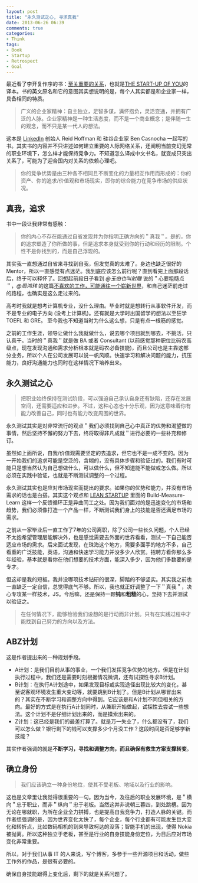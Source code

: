 ```yaml
---
layout: post
title: "永久测试之心, 寻求真我"
date: 2013-06-26 06:39
comments: true
categories: 
- Think
tags:
- Book
- Startup
- Retrospect
- Goal
---
```


[至关重要的关系]: http://www.amazon.cn/dp/B00COJ3CVY
[THE START-UP OF YOU]: http://www.amazon.com/dp/B008NXKYNO
[LinkedIn]: www.linkedin.com
[LEAN STARTUP]: http://www.amazon.com/dp/0307887898
[不喜欢的工作，可能通往一个崭新世界]: http://m.blog.sina.com.cn/s/blog_49f9228d0101c9pr.html?retcode=0

最近看了李开复作序的书：[至关重要的关系][]，也就是[THE START-UP OF YOU][]的译本。书的英文原名和它的意图其实想说明的是，每个人其实都是和企业家一样，具备相同的特质。  

>广义的企业家精神：自主独立，足智多谋，满怀抱负，灵活变通，并拥有广泛的人脉。企业家精神是一种生活态度，而不是一个商业概念；是伴随一生的观念，而不只是某一代人的想法。

这本是 [LinkedIn][] 创始人 Reid Hoffman 和 硅谷企业家 Ben Casnocha 一起写的书。其实书的内容并不只讲述如何建立重要的人际网络关系，还阐明当前变幻无常的职业环境下，怎么样才能保持竞争力。不知道怎么译成中文书名，就变成只突出关系了，可能为了迎合国内对关系的依赖心理吧。  

>你的竞争优势是由三种各不相同且不断变化的力量相互作用而形成的：你的资产、你的追求/价值观和市场现实，即你的综合能力在竞争市场的供应状况。

## 真我，追求  
书中一段让我非常有感触：  
 
>你的内心不存在能通过自省发现并为你指明正确方向的＂真我＂。是的，你的追求塑造了你所做的事，但是追求本身就受到你的行动和经历的限制。个性不是你找到的，而是自己浮现的。  

其实我一直想通过自省来寻找到自我，但发觉真的太难了。身边也缺乏很好的 Mentor，所以一直感觉有点迷茫。我到底应该怎么前行呢？直到看完上面那段话后，终于可以释怀了。回想起前段日子看到 _@玉伯也叫射雕_ 说的＂心要粗糙点＂，_@周鸿玮_ 的这篇[不喜欢的工作，可能通往一个崭新世界][]，和自己迷茫前走过的路程，也确实是这么走过来的。  

高考时我就是想考计算机专业，没什么理由。毕业时就是想转行从事软件开发，而不是专业的电子方向 (没考上计算机)。还有就是大学时出国留学的想法以至狂学 TOEFL 和 GRE。 至今我也不知道当时为什么这么想，只是有点一根筋的感觉。  

之前的工作生涯，领导让做什么我就做什么，说去哪个项目就到哪去，不挑活，只认真干。当时的＂真我＂就是做 BA 或者 Consultant (以前感觉那种职位比码农高级点，现在发现沟通和需求分析根本就是码农必备技能)，而且公司也是主靠这部分业务，所以个人在公司发展可以说一帆风顺。快速学习和解决问题的能力，抗压能力，良好沟通能力也同时在这样情况下培养出来。  

## 永久测试之心  
>把职业始终保持在测试阶段，可以强迫自己承认自身还有缺陷，还存在发展空间，还需要适应和进步。不过，这种心态也十分乐观，因为这意味着你有能力改善自己，同时也有能力改变周围的世界。

永久测试其实是对非常流行的观点＂我们必须找到自己心中真正的优势和渴望做的事情，然后坚持不懈的努力下去，终将取得非凡成就＂进行必要的一些补充和修订。  

虽然如上面所说，自我/价值观需要坚定的去追求，但它也不是一成不变的。因为一开始我们的追求可能是空泛的，含糊的，没有具体步骤和验证过的。我们有时可能只是想当然认为自己想做什么，可以做什么，但不知道能不能做或怎么做。所以必须在实践中验证，也就是不断测试调整的一个过程。  

永久测试其实也是应对市场现实而提出的要求。如果你的优势和能力，并没有市场需求的话也是白搭。其实这个观点和 [LEAN STARTUP][] 里面的 Build-Measure-Learn 这样一个反馈循环正是异曲同工之处。因为我们面对的是迅速变化的市场和趋势，我们必须像打造一个产品一样，不断测试我们身上的技能是否还满足市场的需求。  

之前从一家毕业后一直工作了7年的公司离职，除了公司一些长久问题，个人已经不太抱希望管理层能解决外，也是感觉需要去外面的世界看看，测试一下自己能否适应市场的需求。后来面试发现，在珠海这个地方，需要多面手的地方不多，自己看重的广泛技能，英语，沟通和快速学习能力并没多少人欣赏。招聘方看你那么多年经验，基本就是看你在他们想要的技术方面，能深入多少，因为他们多数要的是专才。  

但这却是我的短板。我并没哪项技术钻研的很深，脚踏的不够坚实。其实我之前也一直缺乏一定自信，总觉得底气不够。所以，我也就正好调整了一下＂真我＂，决心专攻某一样技术，JS。今后嘛，还是保持一颗**钝**和**粗糙**的心，坚持下去并测试以验证之。  

>在任何情况下，能够检验我们设想的是行动而非计划。只有在实践过程中才能找到自己努力的方向以及方法。

## ABZ计划  
这是作者提出来的一种规划手段。  

* A计划：是我们目前从事的事业，一个我们发挥竞争优势的地方。但是在计划执行过程中，我们还是需要时刻根据情况微调，还有试探性寻求B计划。  
* B计划：在执行A计划途中，如果发现目标或实现途径出现比较大的变化，甚至说客观环境发生重大变动等，就要跳到B计划了。但是B计划从哪冒出来的？其实在不断学习和调整方向中得到。它应该是和A计划不同但相关的方向。最好的方式是在执行A计划同时，从兼职开始做起，试探性去尝试一些想法。这个计划不是仔细计划出来的，而是摸索出来的。    
* Z计划：这已经是我们的最差打算了。就是万一失业了，什么都没有了，我们可以怎么做？银行剩下的钱可以支撑多少个月没工作？这段时间是否足够学新技能？  

其实作者强调的就是**不断学习，寻找和调整方向，而且确保有救生方案支撑转变**。

## 确立身份  
>我们应该确立一种身份地位，使其不受老板、地域以及行业的影响。

这也是文章里让我觉得很重要的一句。因为当今，及往后的职业发展环境，是＂横向＂忠于职业，而非＂纵向＂忠于老板。当然这并非说朝三暮四，到处跳槽。因为无论在哪就职，为所在企业全力拼搏，也是提高自我竞争力，打造人脉的关键。而作者想强调的是，因为世界变化太快了，每个企业，每个行业都有可能发生巨大变化和转折点，比如数码相机的到来导致柯达的没落；智能手机的出现，使得 Nokia 被抛离。所以这种独立于老板，甚至是行业的自身技能身份定位，为日后应对市场变化非常重要。  

所以，对于我们从事 IT 的人来说，写个博客，多参于一些开源项目和活动，做些工作外的作品，是很有必要的。  

确保自身技能跟得上变化后，剩下的就是关系问题了。
